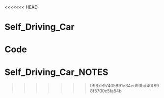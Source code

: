 <<<<<<< HEAD
# Self_Driving_Car
Code
=======
# Self_Driving_Car_NOTES
>>>>>>> 0987e97405891e34ed93bd40f898f5700c5fa54b
